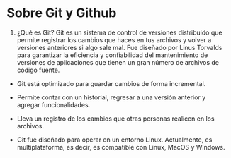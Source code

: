 # Sobre Git y Github

1. ¿Qué es Git?
   Git es un sistema de control de versiones distribuido que permite registrar los cambios que haces en tus archivos y volver a versiones anteriores si algo sale mal. Fue diseñado por Linus Torvalds para garantizar la eficiencia y confiabilidad del mantenimiento de versiones de aplicaciones que tienen un gran número de archivos de código fuente.

- Git está optimizado para guardar cambios de forma incremental.

- Permite contar con un historial, regresar a una versión anterior y agregar funcionalidades.

- Lleva un registro de los cambios que otras personas realicen en los archivos.

- Git fue diseñado para operar en un entorno Linux. Actualmente, es multiplataforma, es decir, es compatible con Linux, MacOS y Windows.
